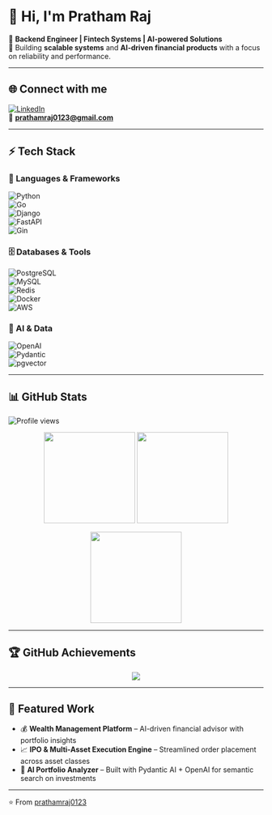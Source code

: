 # 👋 Hi, I'm Pratham Raj  

🚀 **Backend Engineer | Fintech Systems | AI-powered Solutions**  
🎯 Building **scalable systems** and **AI-driven financial products** with a focus on reliability and performance.  

---

## 🌐 Connect with me  
[![LinkedIn](https://img.shields.io/badge/LinkedIn-blue?style=for-the-badge&logo=linkedin)](https://www.linkedin.com/in/prathamraj)  
📧 **prathamraj0123@gmail.com**  

---

## ⚡ Tech Stack  

### 🚀 Languages & Frameworks  
![Python](https://img.shields.io/badge/Python-3776AB?style=for-the-badge&logo=python&logoColor=white)  
![Go](https://img.shields.io/badge/Go-00ADD8?style=for-the-badge&logo=go&logoColor=white)  
![Django](https://img.shields.io/badge/Django-092E20?style=for-the-badge&logo=django&logoColor=white)  
![FastAPI](https://img.shields.io/badge/FastAPI-009688?style=for-the-badge&logo=fastapi&logoColor=white)  
![Gin](https://img.shields.io/badge/Gin-00ADD8?style=for-the-badge&logo=go&logoColor=white)  

### 🗄️ Databases & Tools  
![PostgreSQL](https://img.shields.io/badge/PostgreSQL-316192?style=for-the-badge&logo=postgresql&logoColor=white)  
![MySQL](https://img.shields.io/badge/MySQL-4479A1?style=for-the-badge&logo=mysql&logoColor=white)  
![Redis](https://img.shields.io/badge/Redis-DC382D?style=for-the-badge&logo=redis&logoColor=white)  
![Docker](https://img.shields.io/badge/Docker-2496ED?style=for-the-badge&logo=docker&logoColor=white)  
![AWS](https://img.shields.io/badge/AWS-232F3E?style=for-the-badge&logo=amazon-aws&logoColor=white)  

### 🤖 AI & Data  
![OpenAI](https://img.shields.io/badge/OpenAI-412991?style=for-the-badge&logo=openai&logoColor=white)  
![Pydantic](https://img.shields.io/badge/Pydantic-A02C2C?style=for-the-badge&logo=pydantic&logoColor=white)  
![pgvector](https://img.shields.io/badge/pgvector-316192?style=for-the-badge&logo=postgresql&logoColor=white)  

---

## 📊 GitHub Stats  

![Profile views](https://komarev.com/ghpvc/?username=prathamraj0123&label=Profile%20views&color=0e75b6&style=flat)  

<p align="center">
  <img src="https://github-readme-stats.vercel.app/api?username=prathamraj0123&show_icons=true&theme=radical&count_private=true" height="180px"/>
  <img src="https://github-readme-stats.vercel.app/api/top-langs/?username=prathamraj0123&layout=compact&theme=radical&langs_count=8" height="180px"/>
</p>

<p align="center">
  <img src="https://github-readme-streak-stats.herokuapp.com/?user=prathamraj0123&theme=radical" height="180px"/>
</p>

---

## 🏆 GitHub Achievements  
<p align="center">
  <img src="https://github-profile-trophy.vercel.app/?username=prathamraj0123&theme=onedark&no-frame=true&row=1&column=6" />
</p>

---

## 🌟 Featured Work  
- 💰 **Wealth Management Platform** – AI-driven financial advisor with portfolio insights  
- 📈 **IPO & Multi-Asset Execution Engine** – Streamlined order placement across asset classes  
- 🤖 **AI Portfolio Analyzer** – Built with Pydantic AI + OpenAI for semantic search on investments  

---

⭐️ From [prathamraj0123](https://github.com/prathamraj0123)  
